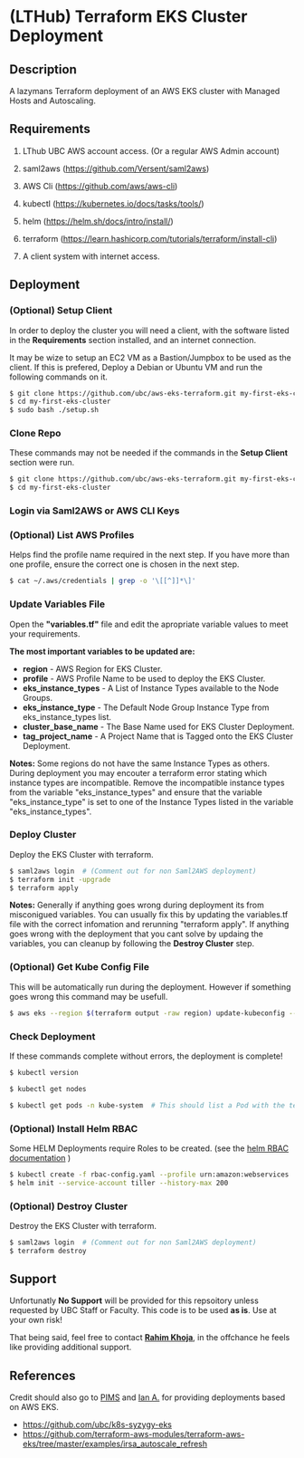 # (LTHub) Terraform EKS Cluster Deployment


## Description

A lazymans Terraform deployment of an AWS EKS cluster with Managed Hosts and Autoscaling. 


## Requirements

1. LThub UBC AWS account access. (Or a regular AWS Admin account)

2. saml2aws (https://github.com/Versent/saml2aws)

3. AWS Cli (https://github.com/aws/aws-cli)

4. kubectl (https://kubernetes.io/docs/tasks/tools/)

5. helm (https://helm.sh/docs/intro/install/)

6. terraform (https://learn.hashicorp.com/tutorials/terraform/install-cli)

7. A client system with internet access. 


## Deployment 

### (Optional) Setup Client

   In order to deploy the cluster you will need a client, with the software listed in the **Requirements** section installed, and an internet connection. 
   
   It may be wize to setup an EC2 VM as a Bastion/Jumpbox to be used as the client. If this is prefered, Deploy a Debian or Ubuntu VM and run the following commands on it.

   ```bash
   $ git clone https://github.com/ubc/aws-eks-terraform.git my-first-eks-cluster
   $ cd my-first-eks-cluster
   $ sudo bash ./setup.sh
   ```

### Clone Repo

   These commands may not be needed if the commands in the **Setup Client** section were run.

   ```bash
   $ git clone https://github.com/ubc/aws-eks-terraform.git my-first-eks-cluster
   $ cd my-first-eks-cluster
   ```

### Login via Saml2AWS or AWS CLI Keys

### (Optional) List AWS Profiles

   Helps find the profile name required in the next step. If you have more than one profile, ensure the correct one is chosen in the next step.

   ```bash
   $ cat ~/.aws/credentials | grep -o '\[[^]]*\]'
   ```

### Update Variables File

   Open the **"variables.tf"** file and edit the apropriate variable values to meet your requirements.
   
   **The most important variables to be updated are:**
   
* **region**               - AWS Region for EKS Cluster.
* **profile**              - AWS Profile Name to be used to deploy the EKS Cluster.
* **eks_instance_types**   - A List of Instance Types available to the Node Groups.
* **eks_instance_type**    - The Default Node Group Instance Type from eks_instance_types list.
* **cluster_base_name**    - The Base Name used for EKS Cluster Deployment.
* **tag_project_name**     - A Project Name that is Tagged onto the EKS Cluster Deployment.
     
 **Notes:**
 Some regions do not have the same Instance Types as others. During deployment you may encouter a terraform error stating which instance types are incompatible. Remove the incompatible instance types from the variable "eks_instance_types" and ensure that the variable "eks_instance_type" is set to one of the Instance Types listed in the variable "eks_instance_types".
 
 
### Deploy Cluster

  Deploy the EKS Cluster with terraform. 

   ```bash
   $ saml2aws login  # (Comment out for non Saml2AWS deployment) 
   $ terraform init -upgrade
   $ terraform apply
   ```
   
 **Notes:**
 Generally if anything goes wrong during deployment its from misconigued variables. You can usually fix this by updating the variables.tf file with the correct infomation and rerunning "terraform apply". If anything goes wrong with the deployment that you cant solve by updaing the variables, you can cleanup by following the **Destroy Cluster** step.
 
 
### (Optional) Get Kube Config File

   This will be automatically run during the deployment. However if something goes wrong this command may be usefull. 
   
   ```bash
   $ aws eks --region $(terraform output -raw region) update-kubeconfig --name $(terraform output -raw cluster_name) --profile $(terraform output -raw profile) && export KUBE_CONFIG_PATH=~/.kube/config && export KUBERNETES_MASTER=~/.kube/config
   ```   
   
### Check Deployment

   If these commands complete without errors, the deployment is complete!

   ```bash
   $ kubectl version
   ```
   
   ```bash
   $ kubectl get nodes
   ```
   
   ```bash
   $ kubectl get pods -n kube-system  # This should list a Pod with the text "autoscale" in the name.
   ```


### (Optional) Install Helm RBAC

 Some HELM Deployments require Roles to be created. (see the [helm RBAC documentation](https://helm.sh/docs/using_helm/#role-based-access-control) )
 
   ```bash
   $ kubectl create -f rbac-config.yaml --profile urn:amazon:webservices
   $ helm init --service-account tiller --history-max 200
   ```


### (Optional) Destroy Cluster

  Destroy the EKS Cluster with terraform.

   ```bash
   $ saml2aws login  # (Comment out for non Saml2AWS deployment) 
   $ terraform destroy
   ```

## Support

  Unfortunatly **No Support** will be provided for this repsoitory unless requested by UBC Staff or Faculty. This code is to be used **as is**. Use at your own risk!

  That being said, feel free to contact **[Rahim Khoja](mailto:rahim.khoja@ubc.ca)**, in the offchance he feels like providing additional support.

## References

  Credit should also go to [PIMS](https://www.pims.math.ca/) and [Ian A.](https://github.com/ianabc) for providing deployments based on AWS EKS.

  - https://github.com/ubc/k8s-syzygy-eks
  - https://github.com/terraform-aws-modules/terraform-aws-eks/tree/master/examples/irsa_autoscale_refresh
